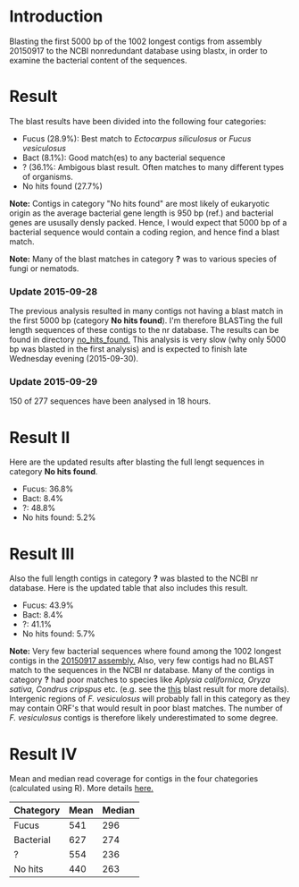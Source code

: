 # Introduction
Blasting the first 5000 bp of the 1002 longest contigs from assembly 20150917 to the NCBI nonredundant database using blastx, in order to examine the bacterial content of the sequences.

# Result

The blast results have been divided into the following four categories:

* Fucus (28.9%): Best match to *Ectocarpus siliculosus* or *Fucus vesiculosus*
* Bact (8.1%): Good match(es) to any bacterial sequence
* ? (36.1%: Ambigous blast result. Often matches to many different types of organisms.
* No hits found (27.7%)

**Note:** Contigs in category "No hits found" are most likely of eukaryotic origin as the average bacterial gene length is 950 bp (ref.) and bacterial genes are ususally densly packed. Hence, I would expect that 5000 bp of a bacterial sequence would contain a coding region, and hence find a blast match.

**Note:** Many of the blast matches in category **?** was to various species of fungi or nematods. 

### Update 2015-09-28
The previous analysis resulted in many contigs not having a blast match in the first 5000 bp (category **No hits found**). I'm therefore BLASTing the full length sequences of these contigs to the nr database. The results can be found in directory [no_hits_found.](https://github.com/mtop/Fucus_vesiculosus_genome_project/tree/master/test/blast_20150917_to_nr/no_hits_found) This analysis is very slow (why only 5000 bp was blasted in the first analysis) and is expected to finish late Wednesday evening (2015-09-30). 

### Update 2015-09-29
150 of 277 sequences have been analysed in 18 hours.

# Result II
Here are the updated results after blasting the full lengt sequences in category **No hits found**.

* Fucus: 36.8%
* Bact: 8.4%
* ?: 48.8%
* No hits found: 5.2%

# Result III
Also the full length contigs in category **?** was blasted to the NCBI nr database. Here is the updated table that also includes this result.

* Fucus: 43.9%
* Bact: 8.4%
* ?: 41.1%
* No hits found: 5.7%

**Note:** Very few bacterial sequences where found among the 1002 longest contigs in the [20150917 assembly.](https://github.com/mtop/Fucus_vesiculosus_genome_project/tree/master/test/20150917) Also, very few contigs had no BLAST match to the sequences in the NCBI nr database. Many of the contigs in category **?** had poor matches to species like *Aplysia californica, Oryza sativa, Condrus cripspus* etc. (e.g. see the [this](https://github.com/mtop/Fucus_vesiculosus_genome_project/blob/master/test/blast_20150917_to_nr/F_vesiculosus_20150917_1000-longest_to_nr.BLASTx.txt) blast result for more details). Intergenic regions of *F. vesiculosus* will probably fall in this category as they may contain ORF's that would result in poor blast matches. The number of *F. vesiculosus* contigs is therefore likely underestimated to some degree.

# Result IV
Mean and median read coverage for contigs in the four chategories (calculated using R). More details [here.](https://github.com/mtop/Fucus_vesiculosus_genome_project/tree/master/test/blast_20150917_to_nr/read_coverage)

| Chategory | Mean | Median |
|-----------|------|--------|
| Fucus     | 541  | 296    |
| Bacterial | 627  | 274    |
| ?         | 554  | 236    |
| No hits   | 440  | 263    |
